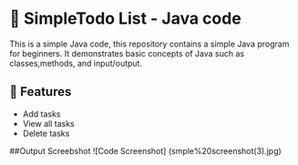 # 📝 SimpleTodo List - Java code

This is a simple Java code, this repository contains a simple Java program for beginners.
It demonstrates basic concepts of Java such as classes,methods, and input/output.

## 🚀 Features

- Add tasks
- View all tasks
- Delete tasks

##Output Screebshot
  ![Code Screenshot]
  (smple%20screenshot(3).jpg)
